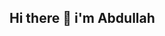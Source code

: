 ## Hi there 👋 i'm Abdullah

<!--
**Abdullah001113/Abdullah001113** is a ✨ _special_ ✨ repository because its `README.md` (this file) appears on your GitHub profile.

Here are some ideas to get you started:

# 💫 About Me:
💻 Software Developer | Open-Source Enthusiast<br>🌱 Currently learning Java<br>⚡ Fun fact: I once debugged a program for 5 hours, only to realize the problem was a missing semicolon! 😅<br>👨‍💻 Building projects in Java<br>💡 Always experimenting with new technologies and open-source collaborations.


## 🌐 Socials:
[![Discord](https://img.shields.io/badge/Discord-%237289DA.svg?logo=discord&logoColor=white)](https://discord.gg/abdullah001113) 

# 💻 Tech Stack:
![CSS3](https://img.shields.io/badge/css3-%231572B6.svg?style=for-the-badge&logo=css3&logoColor=white) ![JavaScript](https://img.shields.io/badge/javascript-%23323330.svg?style=for-the-badge&logo=javascript&logoColor=%23F7DF1E) ![Java](https://img.shields.io/badge/java-%23ED8B00.svg?style=for-the-badge&logo=openjdk&logoColor=white) ![HTML5](https://img.shields.io/badge/html5-%23E34F26.svg?style=for-the-badge&logo=html5&logoColor=white) ![PHP](https://img.shields.io/badge/php-%23777BB4.svg?style=for-the-badge&logo=php&logoColor=white) ![Bootstrap](https://img.shields.io/badge/bootstrap-%238511FA.svg?style=for-the-badge&logo=bootstrap&logoColor=white) ![jQuery](https://img.shields.io/badge/jquery-%230769AD.svg?style=for-the-badge&logo=jquery&logoColor=white) ![MySQL](https://img.shields.io/badge/mysql-4479A1.svg?style=for-the-badge&logo=mysql&logoColor=white)
# 📊 GitHub Stats:
![](https://github-readme-stats.vercel.app/api?username=Abdullah001113&theme=moltack&hide_border=false&include_all_commits=false&count_private=false)<br/>
![](https://github-readme-streak-stats.herokuapp.com/?user=Abdullah001113&theme=moltack&hide_border=false)<br/>
![](https://github-readme-stats.vercel.app/api/top-langs/?username=Abdullah001113&theme=moltack&hide_border=false&include_all_commits=false&count_private=false&layout=compact)

## 🏆 GitHub Trophies
![](https://github-profile-trophy.vercel.app/?username=Abdullah001113&theme=moltack&no-frame=false&no-bg=true&margin-w=4)

### 🔝 Top Contributed Repo
![](https://github-contributor-stats.vercel.app/api?username=Abdullah001113&limit=5&theme=moltack&combine_all_yearly_contributions=true)

---
[![](https://visitcount.itsvg.in/api?id=Abdullah001113&icon=4&color=2)](https://visitcount.itsvg.in)

  ## 💰 You can help me by Donating
  [![BuyMeACoffee](https://img.shields.io/badge/Buy%20Me%20a%20Coffee-ffdd00?style=for-the-badge&logo=buy-me-a-coffee&logoColor=black)](https://buymeacoffee.com/Abdullah001113) 

  
<!-- Proudly created with GPRM ( https://gprm.itsvg.in ) -->
